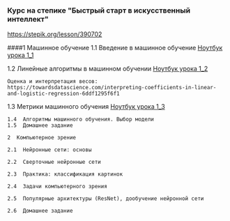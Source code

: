 ###  
### Курс на степике "Быстрый старт в искусственный интеллект"
https://stepik.org/lesson/390702

  
####1  Машинное обучение
1.1  Введение в машинное обучение 
[Ноутбук урока 1_1](lesson_1/lesson_1_1.ipynb)
    

1.2  Линейные алгоритмы в машинном обучении
[Ноутбук урока 1_2](lesson_1/lesson_1_2.ipynb)

    Оценка и интерпретация весов:
    https://towardsdatascience.com/interpreting-coefficients-in-linear-and-logistic-regression-6ddf1295f6f1
    
1.3  Метрики машинного обучения
[Ноутбук урока 1_3](lesson_1/lesson_1_3.ipynb)

    1.4  Алгоритмы машинного обучения. Выбор модели
    1.5  Домашнее задание
    
    2  Компьютерное зрение
      
    2.1  Нейронные сети: основы
      
    2.2  Сверточные нейронные сети
      
    2.3  Практика: классификация картинок
      
    2.4  Задачи компьютерного зрения
      
    2.5  Популярные архитектуры (ResNet), дообучение нейронной сети
      
    2.6  Домашнее задание